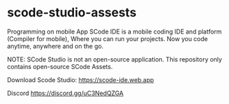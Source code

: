 # scode-studio-assests

Programming on mobile App SCode IDE is a mobile coding IDE and platform (Compiler for mobile), Where you can run your projects. Now you code anytime, anywhere and on the go.

NOTE: SCode Studio is not an open-source application. This repository only contains open-source SCode Assets.

Download
Scode Studio: https://scode-ide.web.app

Discord
https://discord.gg/uC3NedQZGA
